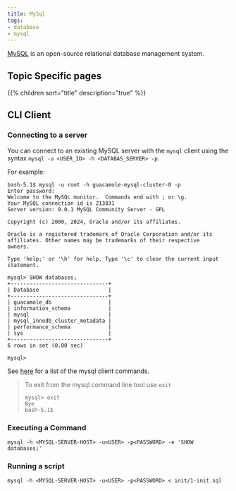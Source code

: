 ```yaml
---
title: MySql
tags:
- database
- mysql
---
```


[MySQL](https://www.mysql.com/) is an open-source relational database management system.
<!--more-->

## Topic Specific pages

{{% children sort="title" description="true" %}}

## CLI Client

### Connecting to a server

You can connect to an existing MySQL server with the `mysql` client using the syntax `mysql -u <USER_ID> -h <DATABAS_SERVER> -p`.

For example:

```shell
bash-5.1$ mysql -u root -h guacamole-mysql-cluster-0 -p
Enter password:
Welcome to the MySQL monitor.  Commands end with ; or \g.
Your MySQL connection id is 213831
Server version: 9.0.1 MySQL Community Server - GPL

Copyright (c) 2000, 2024, Oracle and/or its affiliates.

Oracle is a registered trademark of Oracle Corporation and/or its
affiliates. Other names may be trademarks of their respective
owners.

Type 'help;' or '\h' for help. Type '\c' to clear the current input statement.

mysql> SHOW databases;
+-------------------------------+
| Database                      |
+-------------------------------+
| guacamole_db                  |
| information_schema            |
| mysql                         |
| mysql_innodb_cluster_metadata |
| performance_schema            |
| sys                           |
+-------------------------------+
6 rows in set (0.00 sec)

mysql>
```

See [here](https://dev.mysql.com/doc/refman/8.4/en/mysql-commands.html) for a list of the mysql client commands.

> To exit from the mysql command line tool use `exit`
> ```shell
> mysql> exit
> Bye
> bash-5.1$
> ```

### Executing a Command

```shell
mysql -h <MYSQL-SERVER-HOST> -u<USER> -p<PASSWORD> -e 'SHOW databases;'

```

### Running a script

```shell
mysql -h <MYSQL-SERVER-HOST> -u<USER> -p<PASSWORD> < init/1-init.sql
```